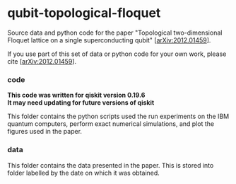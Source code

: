 # qubit-topological-floquet

Source data and python code for the paper "Topological two-dimensional Floquet lattice on a single superconducting qubit" [[arXiv:2012.01459](https://arxiv.org/abs/2012.01459)].

If you use part of this set of data or python code for your own work, please cite [[arXiv:2012.01459](https://arxiv.org/abs/2012.01459)].

### code 

**This code was written for qiskit version 0.19.6**  
**It may need updating for future versions of qiskit**

This folder contains the python scripts used the run experiments on the IBM quantum computers, perform exact numerical simulations, and plot the figures used in the paper.

### data
This folder contains the data presented in the paper. This is stored into folder labelled by the date on which it was obtained.

